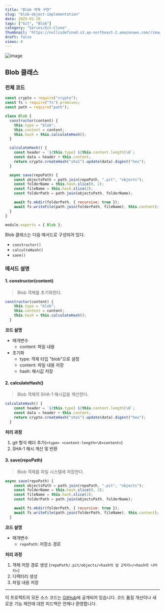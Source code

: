 ```yaml
---
title: "Blob 객체 구현"
slug: "blob-object-implementation"
date: 2025-01-10
tags: ["Git", "Blob"]
category: "Series/Git-Clone"
thumbnail: "https://nullisdefined.s3.ap-northeast-2.amazonaws.com//images/99a4cf003ce62de5e855762653ac5af3.png"
draft: false
views: 0
---
```

![image](https://nullisdefined.s3.ap-northeast-2.amazonaws.com//images/99a4cf003ce62de5e855762653ac5af3.png)



## Blob 클래스

### 전체 코드

```js
const crypto = require("crypto");
const fs = require("fs").promises;
const path = require("path");

class Blob {
  constructor(content) {
    this.type = "blob";
    this.content = content;
    this.hash = this.calculateHash();
  }

  calculateHash() {
    const header = `${this.type} ${this.content.length}\0`;
    const data = header + this.content;
    return crypto.createHash("sha1").update(data).digest("hex");
  }

  async save(repoPath) {
    const objectsPath = path.join(repoPath, ".pit", "objects");
    const folderName = this.hash.slice(0, 2);
    const fileName = this.hash.slice(2);
    const folderPath = path.join(objectsPath, folderName);

    await fs.mkdir(folderPath, { recursive: true });
    await fs.writeFile(path.join(folderPath, fileName), this.content);
  }
}

module.exports = { Blob };

```

Blob 클래스는 다음 메서드로 구성되어 있다.

- `constructor()`
- `calculteHash()`
- `save()`

### 메서드 설명

#### 1. constructor(content)

> Blob 객체를 초기화한다.

```js
constructor(content) {
    this.type = "blob";
    this.content = content;
    this.hash = this.calculateHash();
  }
```

**코드 설명**
- 매개변수
	- content: 파일 내용
- 초기화
	- type: 객체 타입 "blob"으로 설정
	- content: 파일 내용 저장
	- hash: 해시값 저장

#### 2. calculateHash()

> Blob 객체의 SHA-1 해시값을 계산한다.

```js
calculateHash() {
    const header = `${this.type} ${this.content.length}\0`;
    const data = header + this.content;
    return crypto.createHash("sha1").update(data).digest("hex");
  }
```

**처리 과정**
1. git 형식 헤더 추가(`<type> <content-length>\0<content>`)
2. SHA-1 해시 계산 및 반환

#### 3. save(repoPath)

> Blob 객체를 파일 시스템에 저장한다.

```js
async save(repoPath) {
    const objectsPath = path.join(repoPath, ".pit", "objects");
    const folderName = this.hash.slice(0, 2);
    const fileName = this.hash.slice(2);
    const folderPath = path.join(objectsPath, folderName);

    await fs.mkdir(folderPath, { recursive: true });
    await fs.writeFile(path.join(folderPath, fileName), this.content);
  }
```

**코드 설명**
- 매개변수
	- `repoPath`: 저장소 경로

**처리 과정**
1. 객체 저장 경로 생성 (`repoPath/.pit/objects/<hash의 앞 2자리>/<hash의 나머지>`)
2. 디렉터리 생성
3. 파일 내용 저장	

---
이 프로젝트의 모든 소스 코드는 [GitHub](https://github.com/nullisdefined/git-clone)에 공개되어 있습니다. 코드 품질 개선이나 새로운 기능 제안에 대한 피드백은 언제나 환영합니다.